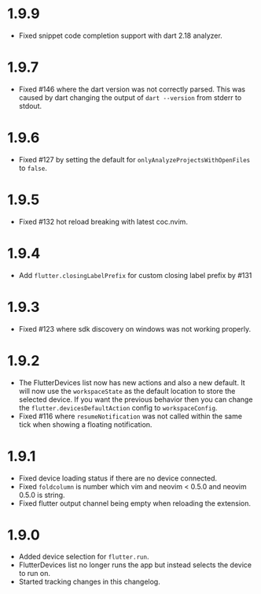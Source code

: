 # 1.9.9

- Fixed snippet code completion support with dart 2.18 analyzer.

# 1.9.7

- Fixed #146 where the dart version was not correctly parsed.
  This was caused by dart changing the output of `dart --version` from stderr to stdout.

# 1.9.6

- Fixed #127 by setting the default for `onlyAnalyzeProjectsWithOpenFiles` to `false`.

# 1.9.5

- Fixed #132 hot reload breaking with latest coc.nvim.

# 1.9.4

- Add `flutter.closingLabelPrefix` for custom closing label prefix by #131

# 1.9.3

- Fixed #123 where sdk discovery on windows was not working properly.

# 1.9.2

- The FlutterDevices list now has new actions and also a new default.
  It will now use the `workspaceState` as the default location to store the selected device.
  If you want the previous behavior then you can change the `flutter.devicesDefaultAction` config to `workspaceConfig`.
- Fixed #116 where `resumeNotification` was not called within the same tick when showing a floating notification.

# 1.9.1

- Fixed device loading status if there are no device connected.
- Fixed `foldcolumn` is number which vim and neovim < 0.5.0 and neovim 0.5.0 is string.
- Fixed flutter output channel being empty when reloading the extension.

# 1.9.0

- Added device selection for `flutter.run`.
- FlutterDevices list no longer runs the app but instead selects the device to run on.
- Started tracking changes in this changelog.
